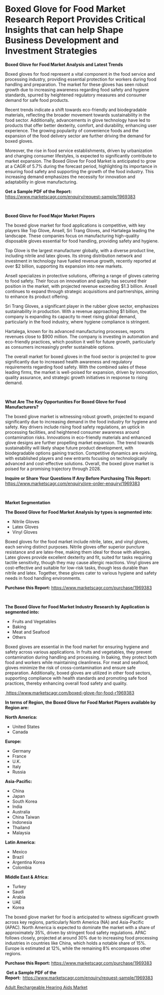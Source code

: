 <p><h1>Boxed Glove for Food Market Research Report Provides Critical Insights that can help Shape Business Development and Investment Strategies</h1></p><p><strong>Boxed Glove for Food Market Analysis and Latest Trends</strong></p>
<p><p>Boxed gloves for food represent a vital component in the food service and processing industry, providing essential protection for workers during food handling and preparation. The market for these gloves has seen robust growth due to increasing awareness regarding food safety and hygiene standards, spurred by heightened regulatory measures and consumer demand for safe food products. </p><p>Recent trends indicate a shift towards eco-friendly and biodegradable materials, reflecting the broader movement towards sustainability in the food sector. Additionally, advancements in glove technology have led to products that offer better dexterity, comfort, and durability, enhancing user experience. The growing popularity of convenience foods and the expansion of the food delivery sector are further driving the demand for boxed gloves.</p><p>Moreover, the rise in food service establishments, driven by urbanization and changing consumer lifestyles, is expected to significantly contribute to market expansion. The Boxed Glove for Food Market is anticipated to grow at a CAGR of 5.7% during the forecast period, highlighting its importance in ensuring food safety and supporting the growth of the food industry. This increasing demand emphasizes the necessity for innovation and adaptability in glove manufacturing.</p></p>
<p><strong>Get a Sample PDF of the Report:&nbsp;</strong> <a href="https://www.marketscagr.com/enquiry/request-sample/1969383?utm_campaign=2008&utm_medium=2&utm_source=Github&utm_content=ia&utm_term=10022025&utm_id=boxed-glove-for-food">https://www.marketscagr.com/enquiry/request-sample/1969383</a></p>
<p>&nbsp;</p>
<p><strong>Boxed Glove for Food Major Market Players</strong></p>
<p><p>The boxed glove market for food applications is competitive, with key players like Top Glove, Ansell, Sri Trang Gloves, and Hartalega leading the landscape. These companies focus on manufacturing high-quality disposable gloves essential for food handling, providing safety and hygiene.</p><p>Top Glove is the largest manufacturer globally, with a diverse product line, including nitrile and latex gloves. Its strong distribution network and investment in technology have fueled revenue growth, recently reported at over $2 billion, supporting its expansion into new markets.</p><p>Ansell specializes in protective solutions, offering a range of gloves catering to food safety. Their focus on innovation and quality has secured their position in the market, with projected revenue exceeding $1.3 billion. Ansell continues to expand through strategic acquisitions and partnerships, aiming to enhance its product offering.</p><p>Sri Trang Gloves, a significant player in the rubber glove sector, emphasizes sustainability in production. With a revenue approaching $1 billion, the company is expanding its capacity to meet rising global demand, particularly in the food industry, where hygiene compliance is stringent.</p><p>Hartalega, known for its advanced manufacturing processes, reports revenues close to $900 million. The company is investing in automation and eco-friendly practices, which position it well for future growth, particularly as consumers increasingly prefer sustainable options.</p><p>The overall market for boxed gloves in the food sector is projected to grow significantly due to increased health awareness and regulatory requirements regarding food safety. With the combined sales of these leading firms, the market is well-poised for expansion, driven by innovation, quality assurance, and strategic growth initiatives in response to rising demand.</p></p>
<p>&nbsp;</p>
<p><strong>What Are The Key Opportunities For Boxed Glove for Food Manufacturers?</strong></p>
<p><p>The boxed glove market is witnessing robust growth, projected to expand significantly due to increasing demand in the food industry for hygiene and safety. Key drivers include rising food safety regulations, an uptick in processing facilities, and heightened consumer awareness around contamination risks. Innovations in eco-friendly materials and enhanced glove designs are further propelling market expansion. The trend towards sustainability will likely shape future product development, with biodegradable options gaining traction. Competitive dynamics are evolving, with established players and new entrants focusing on technologically advanced and cost-effective solutions. Overall, the boxed glove market is poised for a promising trajectory through 2028.</p></p>
<p><strong>Inquire or Share Your Questions If Any Before Purchasing This Report:</strong> <a href="https://www.marketscagr.com/enquiry/pre-order-enquiry/1969383?utm_campaign=2008&utm_medium=2&utm_source=Github&utm_content=ia&utm_term=10022025&utm_id=boxed-glove-for-food">https://www.marketscagr.com/enquiry/pre-order-enquiry/1969383</a></p>
<p>&nbsp;</p>
<p><strong>Market Segmentation</strong></p>
<p><strong>The Boxed Glove for Food Market Analysis by types is segmented into:</strong></p>
<p><ul><li>Nitrile Gloves</li><li>Latex Gloves</li><li>Vinyl Gloves</li></ul></p>
<p><p>Boxed gloves for the food market include nitrile, latex, and vinyl gloves, each serving distinct purposes. Nitrile gloves offer superior puncture resistance and are latex-free, making them ideal for those with allergies. Latex gloves provide excellent dexterity and fit, suited for tasks requiring tactile sensitivity, though they may cause allergic reactions. Vinyl gloves are cost-effective and suitable for low-risk tasks, though less durable than nitrile and latex. Together, these gloves cater to various hygiene and safety needs in food handling environments.</p></p>
<p><strong>Purchase this Report:&nbsp;</strong><a href="https://www.marketscagr.com/purchase/1969383?utm_campaign=2008&utm_medium=2&utm_source=Github&utm_content=ia&utm_term=10022025&utm_id=boxed-glove-for-food">https://www.marketscagr.com/purchase/1969383</a></p>
<p>&nbsp;</p>
<p><strong>The Boxed Glove for Food Market Industry Research by Application is segmented into:</strong></p>
<p><ul><li>Fruits and Vegetables</li><li>Baking</li><li>Meat and Seafood</li><li>Others</li></ul></p>
<p><p>Boxed gloves are essential in the food market for ensuring hygiene and safety across various applications. In fruits and vegetables, they prevent contamination during handling and processing. In baking, they protect both food and workers while maintaining cleanliness. For meat and seafood, gloves minimize the risk of cross-contamination and ensure safe preparation. Additionally, boxed gloves are utilized in other food sectors, supporting compliance with health standards and promoting safe food practices, thereby enhancing overall food safety and quality.</p></p>
<p><a href="https://www.marketscagr.com/boxed-glove-for-food-r1969383?utm_campaign=2008&utm_medium=2&utm_source=Github&utm_content=ia&utm_term=10022025&utm_id=boxed-glove-for-food">&nbsp;https://www.marketscagr.com/boxed-glove-for-food-r1969383</a></p>
<p><strong>In terms of Region, the Boxed Glove for Food Market Players available by Region are:</strong></p>
<p>
    <p> <strong> North America: </strong>
        <ul>
            <li>United States</li>
            <li>Canada</li>
        </ul>
        </p> 
    <p> <strong> Europe: </strong>
        <ul>
            <li>Germany</li>
            <li>France</li>
            <li>U.K.</li>
            <li>Italy</li>
            <li>Russia</li>
        </ul>
        </p> 
    <p> <strong> Asia-Pacific: </strong>
        <ul>
            <li>China</li>
            <li>Japan</li>
            <li>South Korea</li>
            <li>India</li>
            <li>Australia</li>
            <li>China Taiwan</li>
            <li>Indonesia</li>
            <li>Thailand</li>
            <li>Malaysia</li>
        </ul>
        </p> 
    <p> <strong> Latin America: </strong>
        <ul>
            <li>Mexico</li>
            <li>Brazil</li>
            <li>Argentina Korea</li>
            <li>Colombia</li>
        </ul>
        </p> 
    <p> <strong> Middle East & Africa: </strong>
        <ul>
            <li>Turkey</li>
            <li>Saudi</li>
            <li>Arabia</li>
            <li>UAE</li>
            <li>Korea</li>
        </ul>
    </p>
    </p>
<p><p>The boxed glove market for food is anticipated to witness significant growth across key regions, particularly North America (NA) and Asia-Pacific (APAC). North America is expected to dominate the market with a share of approximately 35%, driven by stringent food safety regulations. APAC follows closely, projected at around 30% due to increasing food processing industries in countries like China, which holds a notable share of 15%. Europe is estimated at 12%, while the remaining 8% encompasses other regions.</p></p>
<p><strong>Purchase this Report: </strong><a href="https://www.marketscagr.com/purchase/1969383?utm_campaign=2008&utm_medium=2&utm_source=Github&utm_content=ia&utm_term=10022025&utm_id=boxed-glove-for-food">https://www.marketscagr.com/purchase/1969383</a></p>
<p>&nbsp;<strong>Get a Sample PDF of the Report:&nbsp;&nbsp;</strong><a href="https://www.marketscagr.com/enquiry/request-sample/1969383?utm_campaign=2008&utm_medium=2&utm_source=Github&utm_content=ia&utm_term=10022025&utm_id=boxed-glove-for-food">https://www.marketscagr.com/enquiry/request-sample/1969383</a></p>
<p><strong></strong></p>
<p><p><a href="https://github.com/wileonie19657/Market-Research-Report-List-1/blob/main/adult-rechargeable-hearing-aids-market.md?utm_campaign=2008&utm_medium=2&utm_source=Github&utm_content=ia&utm_term=10022025&utm_id=boxed-glove-for-food">Adult Rechargeable Hearing Aids Market</a></p></p>